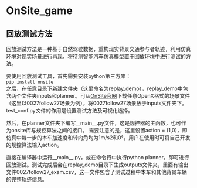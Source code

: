 # OnSite_game
## 回放测试方法
回放测试方法是一种基于自然驾驶数据，重构现实背景交通参与者轨迹，利用仿真环境对现实场景进行再现，将待测智能汽车仿真模型置于回放环境中进行测试的方法。  

要使用回放测试工具，首先需要安装python第三方库：  
`pip install onsite`  
之后，在任意目录下新建文件夹（这里命名为replay_demo），replay_demo中包含两个文件夹inputs和planner。可从[OnSite官网](https://onsite.run/)下载任意OpenX格式的场景文件（这里以0027follow27场景为例），将0027follow27场景放于inputs文件夹下。
test_conf.py文件的作用是设置测试方法及可视化选择。

然后，在planner文件夹下编写__main__.py文件，这是规控器的主函数，也可作为onsite库与规控算法之间的接口。
需要注意的是，这里设置action = (1,0)，即仿真中每一步的本车加速度和转向角均为1m/s2和0°，用户在使用时可将自己开发的规控算法输入action。

直接在编译器中运行__main__.py，或在命令行中执行python planner，即可进行回放测试。测试完成后会在replay_demo目录下生成outputs文件夹，里面有输出文件0027follow27_exam.csv，这一文件包含了测试过程中本车和其他背景车辆的完整轨迹信息。
